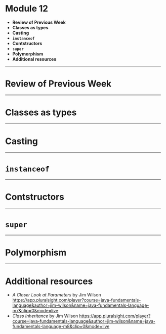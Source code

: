 <!--
$theme: default
page_number: true
footer: Java Class - Module 12
-->

# Module 12

- **Review of Previous Week**
- **Classes as types**
- **Casting**
- **`instanceof`**
- **Contstructors**
- **`super`**
- **Polymorphism**
- **Additional resources**

-----------------------------------------------------------------------------

# Review of Previous Week

-----------------------------------------------------------------------------

# Classes as types

-----------------------------------------------------------------------------

# Casting

-----------------------------------------------------------------------------

# `instanceof`

-----------------------------------------------------------------------------

# Contstructors

-----------------------------------------------------------------------------

# `super`

-----------------------------------------------------------------------------

# Polymorphism

-----------------------------------------------------------------------------

# Additional resources

- _A Closer Look at Parameters_ by Jim Wilson https://app.pluralsight.com/player?course=java-fundamentals-language&author=jim-wilson&name=java-fundamentals-language-m7&clip=0&mode=live
- _Class Inheritance_ by Jim Wilson https://app.pluralsight.com/player?course=java-fundamentals-language&author=jim-wilson&name=java-fundamentals-language-m8&clip=0&mode=live
